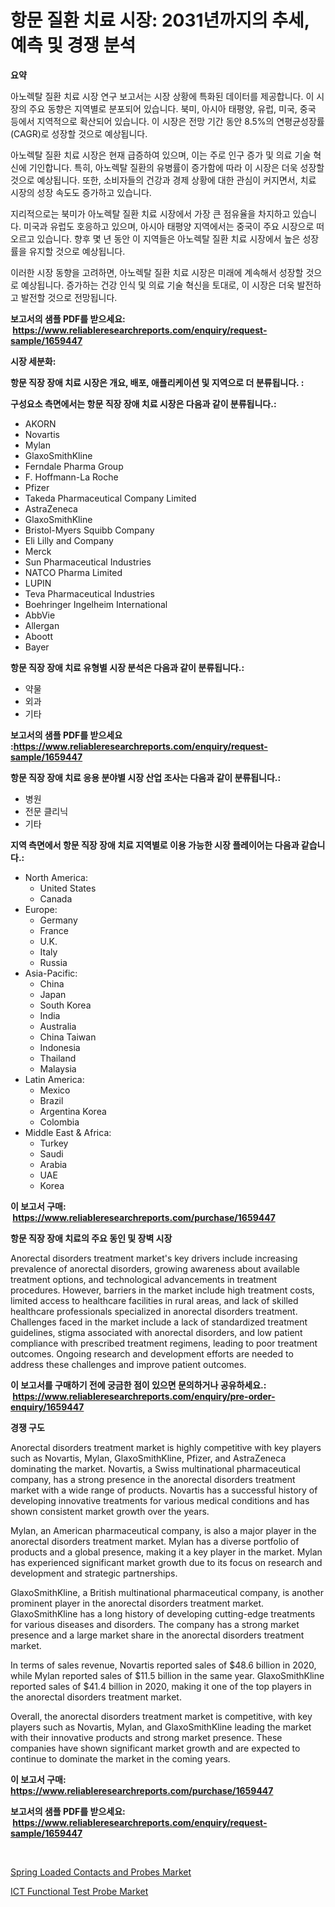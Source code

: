 <p><h1>항문 질환 치료 시장: 2031년까지의 추세, 예측 및 경쟁 분석</h1></p><p><strong>요약</strong></p>
<p><p>아노렉탈 질환 치료 시장 연구 보고서는 시장 상황에 특화된 데이터를 제공합니다. 이 시장의 주요 동향은 지역별로 분포되어 있습니다. 북미, 아시아 태평양, 유럽, 미국, 중국 등에서 지역적으로 확산되어 있습니다. 이 시장은 전망 기간 동안 8.5%의 연평균성장률(CAGR)로 성장할 것으로 예상됩니다.</p><p>아노렉탈 질환 치료 시장은 현재 급증하여 있으며, 이는 주로 인구 증가 및 의료 기술 혁신에 기인합니다. 특히, 아노렉탈 질환의 유병률이 증가함에 따라 이 시장은 더욱 성장할 것으로 예상됩니다. 또한, 소비자들의 건강과 경제 상황에 대한 관심이 커지면서, 치료 시장의 성장 속도도 증가하고 있습니다.</p><p>지리적으로는 북미가 아노렉탈 질환 치료 시장에서 가장 큰 점유율을 차지하고 있습니다. 미국과 유럽도 호응하고 있으며, 아시아 태평양 지역에서는 중국이 주요 시장으로 떠오르고 있습니다. 향후 몇 년 동안 이 지역들은 아노렉탈 질환 치료 시장에서 높은 성장률을 유지할 것으로 예상됩니다.</p><p>이러한 시장 동향을 고려하면, 아노렉탈 질환 치료 시장은 미래에 계속해서 성장할 것으로 예상됩니다. 증가하는 건강 인식 및 의료 기술 혁신을 토대로, 이 시장은 더욱 발전하고 발전할 것으로 전망됩니다.</p></p>
<p><strong>보고서의 샘플 PDF를 받으세요: &nbsp;<a href="https://www.reliableresearchreports.com/enquiry/request-sample/1659447">https://www.reliableresearchreports.com/enquiry/request-sample/1659447</a></strong></p>
<p><strong>시장 세분화:</strong></p>
<p><strong> 항문 직장 장애 치료 시장은 개요, 배포, 애플리케이션 및 지역으로 더 분류됩니다. :</strong></p>
<p><strong>구성요소 측면에서는 항문 직장 장애 치료 시장은 다음과 같이 분류됩니다.:</strong></p>
<p><ul><li>AKORN</li><li>Novartis</li><li>Mylan</li><li>GlaxoSmithKline</li><li>Ferndale Pharma Group</li><li>F. Hoffmann-La Roche</li><li>Pfizer</li><li>Takeda Pharmaceutical Company Limited</li><li>AstraZeneca</li><li>GlaxoSmithKline</li><li>Bristol-Myers Squibb Company</li><li>Eli Lilly and Company</li><li>Merck</li><li>Sun Pharmaceutical Industries</li><li>NATCO Pharma Limited</li><li>LUPIN</li><li>Teva Pharmaceutical Industries</li><li>Boehringer Ingelheim International</li><li>AbbVie</li><li>Allergan</li><li>Aboott</li><li>Bayer</li></ul></p>
<p><strong> 항문 직장 장애 치료 유형별 시장 분석은 다음과 같이 분류됩니다.:</strong></p>
<p><ul><li>약물</li><li>외과</li><li>기타</li></ul></p>
<p><strong>보고서의 샘플 PDF를 받으세요 :<a href="https://www.reliableresearchreports.com/enquiry/request-sample/1659447">https://www.reliableresearchreports.com/enquiry/request-sample/1659447</a></strong></p>
<p><strong> 항문 직장 장애 치료 응용 분야별 시장 산업 조사는 다음과 같이 분류됩니다.:</strong></p>
<p><ul><li>병원</li><li>전문 클리닉</li><li>기타</li></ul></p>
<p><strong>지역 측면에서 항문 직장 장애 치료 지역별로 이용 가능한 시장 플레이어는 다음과 같습니다.:</strong></p>
<p><ul>
    <li>
        North America:
        <ul>
            <li>United States</li>
            <li>Canada</li>
        </ul>
    </li>
    <li>
        Europe:
        <ul>
            <li>Germany</li>
            <li>France</li>
            <li>U.K.</li>
            <li>Italy</li>
            <li>Russia</li>
        </ul>
    </li>
    <li>
        Asia-Pacific:
        <ul>
            <li>China</li>
            <li>Japan</li>
            <li>South Korea</li>
            <li>India</li>
            <li>Australia</li>
            <li>China Taiwan</li>
            <li>Indonesia</li>
            <li>Thailand</li>
            <li>Malaysia</li>
        </ul>
    </li>
    <li>
        Latin America:
        <ul>
            <li>Mexico</li>
            <li>Brazil</li>
            <li>Argentina Korea</li>
            <li>Colombia</li>
        </ul>
    </li>
    <li>
        Middle East & Africa:
        <ul>
            <li>Turkey</li>
            <li>Saudi</li>
            <li>Arabia</li>
            <li>UAE</li>
            <li>Korea</li>
        </ul>
    </li>
    </ul></p>
<p><strong>이 보고서 구매: &nbsp;<a href="https://www.reliableresearchreports.com/purchase/1659447">https://www.reliableresearchreports.com/purchase/1659447</a></strong></p>
<p><strong>항문 직장 장애 치료의 주요 동인 및 장벽 시장</strong></p>
<p><p>Anorectal disorders treatment market's key drivers include increasing prevalence of anorectal disorders, growing awareness about available treatment options, and technological advancements in treatment procedures. However, barriers in the market include high treatment costs, limited access to healthcare facilities in rural areas, and lack of skilled healthcare professionals specialized in anorectal disorders treatment. Challenges faced in the market include a lack of standardized treatment guidelines, stigma associated with anorectal disorders, and low patient compliance with prescribed treatment regimens, leading to poor treatment outcomes. Ongoing research and development efforts are needed to address these challenges and improve patient outcomes.</p></p>
<p><strong>이 보고서를 구매하기 전에 궁금한 점이 있으면 문의하거나 공유하세요.: &nbsp;<a href="https://www.reliableresearchreports.com/enquiry/pre-order-enquiry/1659447">https://www.reliableresearchreports.com/enquiry/pre-order-enquiry/1659447</a></strong></p>
<p><strong>경쟁 구도</strong></p>
<p><p>Anorectal disorders treatment market is highly competitive with key players such as Novartis, Mylan, GlaxoSmithKline, Pfizer, and AstraZeneca dominating the market. Novartis, a Swiss multinational pharmaceutical company, has a strong presence in the anorectal disorders treatment market with a wide range of products. Novartis has a successful history of developing innovative treatments for various medical conditions and has shown consistent market growth over the years.</p><p>Mylan, an American pharmaceutical company, is also a major player in the anorectal disorders treatment market. Mylan has a diverse portfolio of products and a global presence, making it a key player in the market. Mylan has experienced significant market growth due to its focus on research and development and strategic partnerships.</p><p>GlaxoSmithKline, a British multinational pharmaceutical company, is another prominent player in the anorectal disorders treatment market. GlaxoSmithKline has a long history of developing cutting-edge treatments for various diseases and disorders. The company has a strong market presence and a large market share in the anorectal disorders treatment market.</p><p>In terms of sales revenue, Novartis reported sales of $48.6 billion in 2020, while Mylan reported sales of $11.5 billion in the same year. GlaxoSmithKline reported sales of $41.4 billion in 2020, making it one of the top players in the anorectal disorders treatment market.</p><p>Overall, the anorectal disorders treatment market is competitive, with key players such as Novartis, Mylan, and GlaxoSmithKline leading the market with their innovative products and strong market presence. These companies have shown significant market growth and are expected to continue to dominate the market in the coming years.</p></p>
<p><strong>이 보고서 구매: &nbsp; <a href="https://www.reliableresearchreports.com/purchase/1659447">https://www.reliableresearchreports.com/purchase/1659447</a></strong></p>
<p><strong>보고서의 샘플 PDF를 받으세요: &nbsp;<a href="https://www.reliableresearchreports.com/enquiry/request-sample/1659447">https://www.reliableresearchreports.com/enquiry/request-sample/1659447</a></strong><strong></strong></p>
<p>&nbsp;</p>
<p><p><a href="https://github.com/nancykennedykellievqfqt2/Market-Research-Report-List-1/blob/main/spring-loaded-contacts-and-probes-market.md">Spring Loaded Contacts and Probes Market</a></p><p><a href="https://github.com/seekum/Market-Research-Report-List-2/blob/main/ict-functional-test-probe-market.md">ICT Functional Test Probe Market</a></p></p>